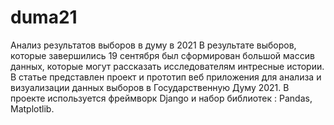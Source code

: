 # duma21
Анализ результатов выборов в думу в 2021
В результате выборов, которые завершились 19 сентября был сформирован большой массив данных, которые могут рассказать исследователям интресные истории. В статье представлен проект и прототип веб приложения для анализа и визуализации данных выборов в Государственную Думу 2021. В проекте используется фреймворк Django и набор библиотек : Pandas, Matplotlib. 
